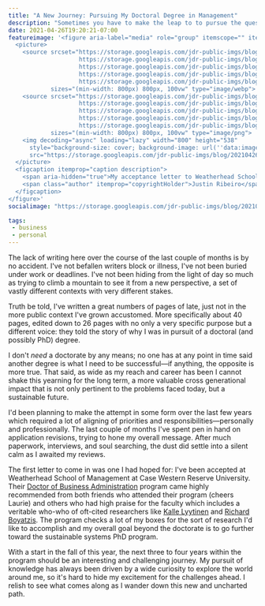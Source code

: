```yaml
---
title: "A New Journey: Pursuing My Doctoral Degree in Management"
description: "Sometimes you have to make the leap to to pursue the questions that keep you awake at night."
date: 2021-04-26T19:20:21-07:00
featureimage: '<figure aria-label="media" role="group" itemscope="" itemprop="associatedMedia" itemtype="http://schema.org/ImageObject">
  <picture>
    <source srcset="https://storage.googleapis.com/jdr-public-imgs/blog/20210426-cwru-accepted-640.webp 640w,
                    https://storage.googleapis.com/jdr-public-imgs/blog/20210426-cwru-accepted-800.webp 800w,
                    https://storage.googleapis.com/jdr-public-imgs/blog/20210426-cwru-accepted-1024.webp 1024w,
                    https://storage.googleapis.com/jdr-public-imgs/blog/20210426-cwru-accepted-1280.webp 1280w,
                    https://storage.googleapis.com/jdr-public-imgs/blog/20210426-cwru-accepted-1600.webp 1600w"
            sizes="(min-width: 800px) 800px, 100vw" type="image/webp">
    <source srcset="https://storage.googleapis.com/jdr-public-imgs/blog/20210426-cwru-accepted-640.png 640w,
                    https://storage.googleapis.com/jdr-public-imgs/blog/20210426-cwru-accepted-800.png 800w,
                    https://storage.googleapis.com/jdr-public-imgs/blog/20210426-cwru-accepted-1024.png 1024w,
                    https://storage.googleapis.com/jdr-public-imgs/blog/20210426-cwru-accepted-1280.png 1280w,
                    https://storage.googleapis.com/jdr-public-imgs/blog/20210426-cwru-accepted-1600.png 1600w"
            sizes="(min-width: 800px) 800px, 100vw" type="image/png">
    <img decoding="async" loading="lazy" width="800" height="538"
      style="background-size: cover; background-image: url(''data:image/svg+xml;charset=utf-8,%3Csvg xmlns=\''http%3A//www.w3.org/2000/svg\'' xmlns%3Axlink=\''http%3A//www.w3.org/1999/xlink\'' viewBox=\''0 0 1280 853\''%3E%3Cfilter id=\''b\'' color-interpolation-filters=\''sRGB\''%3E%3CfeGaussianBlur stdDeviation=\''.5\''%3E%3C/feGaussianBlur%3E%3CfeComponentTransfer%3E%3CfeFuncA type=\''discrete\'' tableValues=\''1 1\''%3E%3C/feFuncA%3E%3C/feComponentTransfer%3E%3C/filter%3E%3Cimage filter=\''url(%23b)\'' x=\''0\'' y=\''0\'' height=\''100%25\'' width=\''100%25\'' xlink%3Ahref=\''data%3Aimage/png;base64,iVBORw0KGgoAAAANSUhEUgAAAAkAAAAGCAIAAACepSOSAAAACXBIWXMAAC4jAAAuIwF4pT92AAAAs0lEQVQI1wGoAFf/AImSoJSer5yjs52ktp2luJuluKOpuJefsoCNowB+kKaOm66grL+krsCnsMGrt8m1u8mzt8OVoLIAhJqzjZ2tnLLLnLHJp7fNmpyjqbPCqLrRjqO7AIeUn5ultaWtt56msaSnroZyY4mBgLq7wY6TmwCRfk2Pf1uzm2WulV+xmV6rmGyQfFm3nWSBcEIAfm46jX1FkH5Djn5AmodGo49MopBLlIRBfG8yj/dfjF5frTUAAAAASUVORK5CYII=\''%3E%3C/image%3E%3C/svg%3E'');"
      src="https://storage.googleapis.com/jdr-public-imgs/blog/20210426-cwru-accepted-800.png" alt="My acceptance letter to Weatherhead School of Doctoral Program at Case Western Reserve University.">
  </picture>
  <figcaption itemprop="caption description">
    <span aria-hidden="true">My acceptance letter to Weatherhead School of Doctoral Program at Case Western Reserve University.</span>
    <span class="author" itemprop="copyrightHolder">Justin Ribeiro</span>
  </figcaption>
</figure>'
socialimage: "https://storage.googleapis.com/jdr-public-imgs/blog/20210426-cwru-accepted-800.png"

tags:
 - business
 - personal
---
```


The lack of writing here over the course of the last couple of months is by no accident. I've not befallen writers block or illness, I've not been buried under work or deadlines. I've not been hiding from the light of day so much as trying to climb a mountain to see it from a new perspective, a set of vastly different contexts with very different stakes.

Truth be told, I've written a great numbers of pages of late, just not in the more public context I've grown accustomed. More specifically about 40 pages, edited down to 26 pages with no only a very specific purpose but a different voice: they told the story of why I was in pursuit of a doctoral (and possibly PhD) degree.

I don't _need_ a doctorate by any means; no one has at any point in time said another degree is what I need to be successful—if anything, the opposite is more true. That said, as wide as my reach and career has been I cannot shake this yearning for the long term, a more valuable cross generational impact that is not only pertinent to the problems faced today, but a sustainable future.

I'd been planning to make the attempt in some form over the last few years which required a lot of aligning of priorities and responsibilities—personally and professionally. The last couple of months I've spent pen in hand on application revisions, trying to hone my overall message. After much paperwork, interviews, and soul searching, the dust did settle into a silent calm as I awaited my reviews.

The first letter to come in was one I had hoped for: I've been accepted at Weatherhead School of Management at Case Western Reserve University. Their [Doctor of Business Administration](https://weatherhead.case.edu/degrees/doctorate/doctor-management/) program came highly recommended from both friends who attended their program (cheers Laurie) and others who had high praise for the faculty which includes a veritable who-who of oft-cited researchers like [Kalle Lyytinen](https://en.wikipedia.org/wiki/Kalle_Lyytinen) and [Richard Boyatzis](https://en.wikipedia.org/wiki/Richard_Boyatzis). The program checks a lot of my boxes for the sort of research I'd like to accomplish and my overall goal beyond the doctorate is to go further toward the sustainable systems PhD program.

With a start in the fall of this year, the next three to four years within the program should be an interesting and challenging journey. My pursuit of knowledge has always been driven by a wide curiosity to explore the world around me, so it's hard to hide my excitement for the challenges ahead. I relish to see what comes along as I wander down this new and uncharted path.

